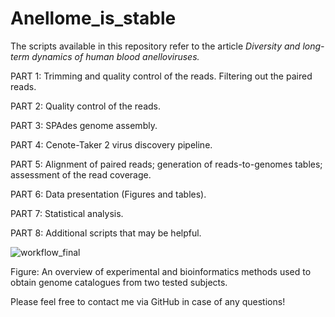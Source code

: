 # Anellome_is_stable
The scripts available in this repository refer to the article <i> Diversity and long-term dynamics of human blood anelloviruses. </i>

PART 1: Trimming and quality control of the reads. Filtering out the paired reads.

PART 2: Quality control of the reads.

PART 3: SPAdes genome assembly.

PART 4: Cenote-Taker 2 virus discovery pipeline.

PART 5: Alignment of paired reads; generation of reads-to-genomes tables; assessment of the read coverage.

PART 6: Data presentation (Figures and tables).

PART 7: Statistical analysis.

PART 8: Additional scripts that may be helpful.

![workflow_final](https://user-images.githubusercontent.com/45290619/143827905-a322c49d-2238-4c4b-9ad3-4032e5caba50.png)


Figure: An overview of experimental and bioinformatics methods used to obtain genome catalogues from two tested subjects.

Please feel free to contact me via GitHub in case of any questions!
